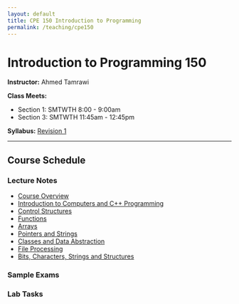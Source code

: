 ```yaml
---
layout: default
title: CPE 150 Introduction to Programming
permalink: /teaching/cpe150
---
```


# Introduction to Programming 150

**Instructor:** Ahmed Tamrawi

**Class Meets:** 
- Section 1: SMTWTH 8:00 - 9:00am
- Section 3: SMTWTH 11:45am - 12:45pm 

**Syllabus:** [Revision 1](/teaching/cpe150-summer17/cpe150-syllabus-summer2017.pdf)

---

## Course Schedule

### Lecture Notes
- [Course Overview](/teaching/cpe150-summer17/lectures/CPE150_Intro.pptx)
- [Introduction to Computers and C++ Programming](/teaching/cpe150-summer17/lectures/CPE150_Chapter_01.pptx)
- [Control Structures](/teaching/cpe150-summer17/lectures/CPE150_Chapter_02.pptx)
- [Functions](/teaching/cpe150-summer17/lectures/CPE150_Chapter_03.pptx)
- [Arrays](/teaching/cpe150-summer17/lectures/CPE150_Chapter_04.pptx)
- [Pointers and Strings](/teaching/cpe150-summer17/lectures/CPE150_Chapter_05-lite.pptx)
- [Classes and Data Abstraction](/teaching/cpe150-summer17/lectures/CPE150_Chapter_06.pptx)
- [File Processing](/teaching/cpe150-summer17/lectures/CPE150_Chapter_14.pptx)
- [Bits, Characters, Strings and Structures](/teaching/cpe150-summer17/lectures/CPE150_Chapter_18.pptx)

### Sample Exams

### Lab Tasks
